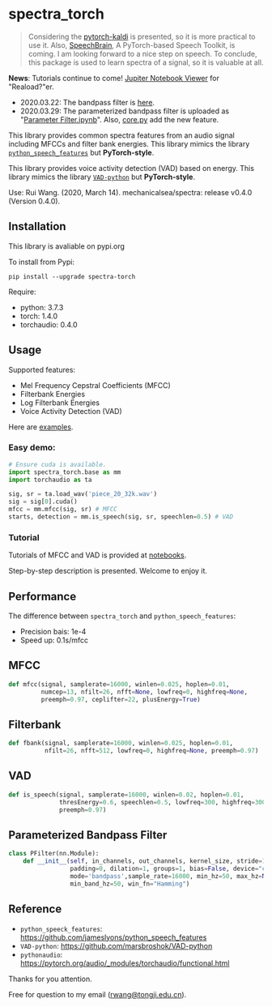 # spectra_torch

> Considering the [pytorch-kaldi](https://github.com/mravanelli/pytorch-kaldi) is presented, so it is more practical to use it.
> Also, [SpeechBrain](https://speechbrain.github.io/index.html), A PyTorch-based Speech Toolkit, is coming. I am looking forward to a nice step on speech.
> To conclude, this package is used to learn spectra of a signal, so it is valuable at all.

**News**: Tutorials continue to come! [Jupiter Notebook Viewer](https://nbviewer.jupyter.org/) for "Reaload?"er.

- 2020.03.22: The bandpass filter is [here](https://github.com/mechanicalsea/spectra/blob/master/notebooks/PyTorch%20Filter.ipynb).
- 2020.03.29: The parameterized bandpass filter is uploaded as "[Parameter Filter.ipynb](https://github.com/mechanicalsea/spectra/blob/master/notebooks/Parameterized%20Filter.ipynb)". Also, [core.py](https://github.com/mechanicalsea/spectra/blob/master/spectra_torch/core.py) add the new feature.

This library provides common spectra features from an audio signal including MFCCs and filter bank energies. This library mimics the library [`python_speech_features`](https://github.com/jameslyons/python_speech_features) but **PyTorch-style**.

This library provides voice activity detection (VAD) based on energy. This library mimics the library [`VAD-python`](https://github.com/marsbroshok/VAD-python) but **PyTorch-style**.

Use: Rui Wang. (2020, March 14). mechanicalsea/spectra: release v0.4.0 (Version 0.4.0).

## Installation

This library is avaliable on pypi.org

To install from Pypi:

```
pip install --upgrade spectra-torch
```

Require:

- python: 3.7.3
- torch: 1.4.0
- torchaudio: 0.4.0

## Usage

Supported features:

- Mel Frequency Cepstral Coefficients (MFCC)
- Filterbank Energies
- Log Filterbank Energies
- Voice Activity Detection (VAD)

Here are [examples](https://github.com/mechanicalsea/spectra/blob/master/examples.py).

### Easy demo:

```python
# Ensure cuda is available.
import spectra_torch.base as mm
import torchaudio as ta

sig, sr = ta.load_wav('piece_20_32k.wav')
sig = sig[0].cuda()
mfcc = mm.mfcc(sig, sr) # MFCC
starts, detection = mm.is_speech(sig, sr, speechlen=0.5) # VAD
```

### Tutorial

Tutorials of MFCC and VAD is provided at [notebooks](https://github.com/mechanicalsea/spectra/tree/master/notebooks).

Step-by-step description is presented. Welcome to enjoy it.

## Performance

The difference between `spectra_torch` and `python_speech_features`:

- Precision bais: 1e-4
- Speed up: 0.1s/mfcc

## MFCC

```python
def mfcc(signal, samplerate=16000, winlen=0.025, hoplen=0.01, 
         numcep=13, nfilt=26, nfft=None, lowfreq=0, highfreq=None, 
         preemph=0.97, ceplifter=22, plusEnergy=True)
```

## Filterbank

```python
def fbank(signal, samplerate=16000, winlen=0.025, hoplen=0.01, 
          nfilt=26, nfft=512, lowfreq=0, highfreq=None, preemph=0.97)
```

## VAD

```python
def is_speech(signal, samplerate=16000, winlen=0.02, hoplen=0.01, 
              thresEnergy=0.6, speechlen=0.5, lowfreq=300, highfreq=3000, 
              preemph=0.97)
```

## Parameterized Bandpass Filter

```python
class PFilter(nn.Module):
    def __init__(self, in_channels, out_channels, kernel_size, stride=1, 
                 padding=0, dilation=1, groups=1, bias=False, device="cpu",
                 mode='bandpass',sample_rate=16000, min_hz=50, max_hz=None,
                 min_band_hz=50, win_fn="Hamming")
```

## Reference

- `python_speeck_features`: https://github.com/jameslyons/python_speech_features
- `VAD-python`: https://github.com/marsbroshok/VAD-python
- `pythonaudio`: https://pytorch.org/audio/_modules/torchaudio/functional.html

Thanks for you attention.

Free for question to my email (rwang@tongji.edu.cn).